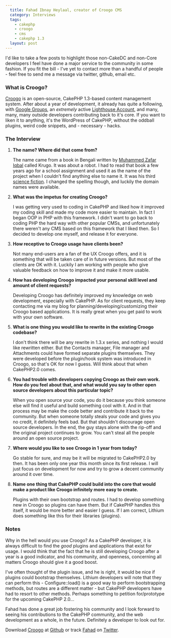 ```yaml
---
  title: Fahad Ibnay Heylaal, creator of Croogo CMS
  category: Interviews
  tags:
    - cakephp
    - croogo
    - cms
    - cakephp 1.3
  layout: post
---
```


I'd like to take a few posts to highlight those non-CakeDC and non-Core developers I feel have done a major service to the community in some fashion. If you fit the bill - I've yet to contact more than a handful of people - feel free to send me a message via twitter, github, email etc.

### What is Croogo?

[Croogo](http://croogo.org/) is an open-source, CakePHP 1.3-based content management system. After about a year of development, it already has quite a following, with [Google Groups](http://groups.google.com/group/croogo), an _extremely_ active [Lighthouse Account](http://croogo.lighthouseapp.com/dashboard), and many, many, many outside developers contributing back to it's core. If you want to liken it to anything, it's the WordPress of CakePHP, without the oddball plugins, weird code snippets, and - necessary - hacks.

### The Interview

1. **The name? Where did that come from?**

    The name came from a book in Bengali written by [Muhammed Zafar Iqbal](http://en.wikipedia.org/wiki/Muhammed_Zafar_Iqbal) called Krugo. It was about a robot. I had to read that book a few years ago for a school assignment and used it as the name of the project when I couldn't find anything else to name it. It was his third [science fiction](http://en.wikipedia.org/wiki/Muhammed_Zafar_Iqbal#Science_Fiction). I changed the spelling though, and luckily the domain names were available.

2. **What was the impetus for creating Croogo?**

    I was getting very used to coding in CakePHP and liked how it improved my coding skill and made my code more easier to maintain. In fact I began OOP in PHP with this framework. I didn't want to go back to coding PHP the hard way with other popular CMSs, and unfortunately there weren't any CMS based on this framework that I liked then. So I decided to develop one myself, and release it for everyone.

3. **How receptive to Croogo usage have clients been?**

    Not many end-users are a fan of the UX Croogo offers, and it is something that will be taken care of in future versions. But most of the clients are OK with it. Luckily I am working with people who give valuable feedback on how to improve it and make it more usable.

4. **How has developing Croogo impacted your personal skill level and amount of client requests?**

    Developing Croogo has definitely improved my knowledge on web development, especially with CakePHP. As for client requests, they keep contacting me via my blog for planning/developing/customizing their Croogo based applications. It is really great when you get paid to work with your own software.

5. **What is one thing you would like to rewrite in the existing Croogo codebase?**

    I don't think there will be any rewrite in 1.3.x series, and nothing I would like rewritten either. But the Contacts manager, File manager and Attachments could have formed separate plugins themselves. They were developed before the plugin/hook system was introduced in Croogo, so that's OK for now I guess. Will think about that when CakePHP2.0 comes.

6. **You had trouble with developers copying Croogo as their own work. How do you feel about that, and what would you say to other open source developers about this particular topic?**

    When you open source your code, you do it because you think someone else will find it useful and build something cool with it. And in that process may be make the code better and contribute it back to the community. But when someone totally steals your code and gives you no credit, it definitely feels bad. But that shouldn't discourage open source developers. In the end, the guy stays alone with the rip-off and the original project continues to grow. You can't steal all the people around an open source project.

7. **Where would you like to see Croogo in 1 year from today?**

    Go stable for sure, and may be it will be migrated to CakePHP2.0 by then. It has been only one year this month since its first release. I will just focus on development for now and try to grow a decent community around it over time.

8. **Name one thing that CakePHP could build into the core that would make a product like Croogo infinitely more easy to create.**

    Plugins with their own bootstrap and routes. I had to develop something new in Croogo so plugins can have them. But if CakePHP handles this itself, it would be more better and easier I guess. If I am correct, Lithium does something like this for their libraries (plugins).

### Notes

Why in the hell would you use Croogo? As a CakePHP developer, it is always difficult to find the _good_ plugins and applications that exist for usage. I would think that the fact that he is still developing Croogo after a year is a good indicator, and his community, and openness, concerning all matters Croogo should give it a good boost.

I've often thought of the plugin issue, and he is right, it would be nice if plugins could bootstrap themselves. Lithium developers will note that they can perform this - Configure::load() is a good way to perform bootstrapping methods, but routes are a different matter - but CakePHP developers have had to resort to other methods. Perhaps something to petition for/prototype for the upcoming CakePHP 2.0...

Fahad has done a great job fostering his community and I look forward to seeing his contributions to the CakePHP community, and the web development as a whole, in the future. Definitely a developer to look out for.

Download [Croogo](http://croogo.org/) at [Github](http://github.com/croogo/croogo) or track [Fahad](http://fahad19.com/) on [Twitter](http://twitter.com/fahad19).